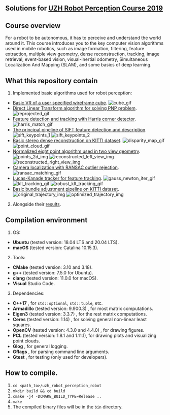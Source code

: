 Solutions for [UZH Robot Perception Course 2019](http://rpg.ifi.uzh.ch/teaching.html)
---

## Course overview
For a robot to be autonomous, it has to perceive and understand the world around it. This course introduces you to the key computer vision algorithms used in mobile robotics, such as image formation, filtering, feature extraction, multiple view geometry, dense reconstruction, tracking, image retrieval, event-based vision, visual-inertial odometry, Simultaneous Localization And Mapping (SLAM), and some basics of deep learning.

## What this repository contain
1. Implemented basic algorithms used for robot perception:
  - [Basic VR of a user specified wireframe cube](/src/01_ar_wireframe_cube). 
  ![cube_gif](cube_gif)
  - [Direct Linear Transform algorithm for solving PNP problem](/src/02_pnp_dlt). 
  ![reprojected_gif](reprojected_gif)
  - [Feature detection and tracking with Harris corner detector](/src/03_harris_detection_and_tracking). 
  ![harris_match_gif](harrsi_match.gif)
  - [The principal pipeline of SIFT feature detection and description](src/04_sift).
  ![sift_keypoints_1](sift_keypoints_1) ![sift_keypoints_2](sift_keypoints_2)
  - [Basic stereo dense reconstruction on KITTI dataset](src/05_stereo_dense_reconstruction).
  ![disparity_map_gif](disparity_map_gif) ![point_cloud_gif](point_cloud_gif)
  - [Normalized eight point algorithm used in two view geometry](src/06_two_view_geometry). 
  ![points_2d_img](points_2d) ![reconstructed_left_view_img](reconstructed_left_view) ![reconstructed_right_view_img](reconstructed_right_view)
  - [Camera localization with RANSAC outlier rejection](src/07_ransac_localization).
  ![ransac_matching_gif](ransac_matching_gif)
  - [Lucas-Kanade tracker for feature tracking](src/08_lucas_kanade_tracker).
  ![gauss_newton_iter_gif](gauss_newton_iter_gif) ![klt_tracking_gif](klt_tracking_gif) ![robust_klt_tracking_gif](robust_klt_tracking_git)
  - [Basic bundle adjustment pipeline on KITTI dataset](src/09_bundle_adjustment).
  ![original_trajectory_img](original_trajectory) ![optimized_trajectory_img](optimized_trajectory)
2. Alongside their [results](./results).

## Compilation environment
1. OS: 
  - **Ubuntu** (tested version: 18.04 LTS and 20.04 LTS).
  - **macOS**  (tested version: Catalina 10.15.3).
2. Tools: 
  - **CMake** (tested version: 3.10 and 3.18).
  - **g++**   (tested version: 7.5.0 for Ubuntu).
  - **clang** (tested version: 11.0.0 for macOS).
  - **Visual** Studio Code.
3. Dependencies:
  - **C++17**                                       , for `std::optional`, `std::tuple`, etc.
  - **Armadillo** (tested version: 9.900.3)         , for most matrix computations.
  - **Eigen3**    (tested version: 3.3.7)           , for the rest matrix computations.
  - **Ceres**     (tested version: 1.14)            , for solving general non-linear least squares.
  - **OpenCV**    (tested version: 4.3.0 and 4.4.0) , for drawing figures.
  - **PCL**       (tested version: 1.8.1 and 1.11.1), for drawing plots and visualizing point clouds.
  - **Glog**                                        , for general logging.
  - **Gflags**                                      , for parsing command line arguments.
  - **Gtest**                                       , for testing (only used for developers).

## How to compile.
1. `cd <path_to>/uzh_robot_perception_robot`
2. `mkdir build && cd build` 
3. `cmake -j4 -DCMAKE_BUILD_TYPE=Release ..` 
4. `make`
5. The compiled binary files will be in the `bin` directory.


[cube_gif]: https://github.com/niebayes/uzh_robot_perception/blob/master/results/01_ar_wireframe_cube/cube.gif
[reprojected_gif]:https://github.com/niebayes/uzh_robot_perception/blob/master/results/02_pnp_dlt/reprojected.gif
[harrsi_match.gif]:https://github.com/niebayes/uzh_robot_perception/blob/master/results/03_harris_detection_and_tracking/match.gif
[sift_keypoints_1]:https://github.com/niebayes/uzh_robot_perception/blob/master/results/04_sift/sift_left.png
[sift_keypoints_2]:https://github.com/niebayes/uzh_robot_perception/blob/master/results/04_sift/sift_right.png
[disparity_map_gif]:https://github.com/niebayes/uzh_robot_perception/blob/master/results/05_stereo_dense_reconstruction/disp_map.gif
[point_cloud_gif]:https://github.com/niebayes/uzh_robot_perception/blob/master/results/05_stereo_dense_reconstruction/point_cloud.gif
[points_2d]:https://github.com/niebayes/uzh_robot_perception/blob/master/results/06_two_view_geometry/points_2d.png
[reconstructed_left_view]:https://github.com/niebayes/uzh_robot_perception/blob/master/results/06_two_view_geometry/left_side_view_1.png
[reconstructed_front_view]:https://github.com/niebayes/uzh_robot_perception/blob/master/results/06_two_view_geometry/front_view.png
[ransac_matching_gif]:https://github.com/niebayes/uzh_robot_perception/blob/master/results/07_ransac_localization/ransac.gif
[gauss_newton_iter_gif]:https://github.com/niebayes/uzh_robot_perception/blob/master/results/08_lucas_kanade_tracker/gauss_newton_iter.gif
[klt_tracking_gif]:https://github.com/niebayes/uzh_robot_perception/blob/master/results/08_lucas_kanade_tracker/klt.gif
[robust_klt_tracking_git]:https://github.com/niebayes/uzh_robot_perception/blob/master/results/08_lucas_kanade_tracker/robust_klt.gif
[original_trajectory]:https://github.com/niebayes/uzh_robot_perception/blob/master/results/09_bundle_adjustment/original_trajectory.png
[optimized_trajectory]:https://github.com/niebayes/uzh_robot_perception/blob/master/results/09_bundle_adjustment/optimized_trajectory.png
